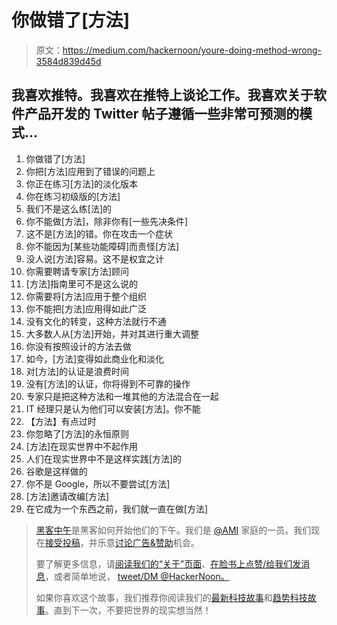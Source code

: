 # 你做错了[方法]

> 原文：<https://medium.com/hackernoon/youre-doing-method-wrong-3584d839d45d>

## 我喜欢推特。我喜欢在推特上谈论工作。我喜欢关于软件产品开发的 Twitter 帖子遵循一些非常可预测的模式…

1.  你做错了[方法]
2.  你把[方法]应用到了错误的问题上
3.  你正在练习[方法]的淡化版本
4.  你在练习初级版的[方法]
5.  我们不是这么练[法]的
6.  你不能做[方法]，除非你有[一些先决条件]
7.  这不是[方法]的错。你在攻击一个症状
8.  你不能因为[某些功能障碍]而责怪[方法]
9.  没人说[方法]容易。这不是权宜之计
10.  你需要聘请专家[方法]顾问
11.  [方法]指南里可不是这么说的
12.  你需要将[方法]应用于整个组织
13.  你不能把[方法]应用得如此广泛
14.  没有文化的转变，这种方法就行不通
15.  大多数人从[方法]开始，并对其进行重大调整
16.  你没有按照设计的方法去做
17.  如今，[方法]变得如此商业化和淡化
18.  对[方法]的认证是浪费时间
19.  没有[方法]的认证，你将得到不可靠的操作
20.  专家只是把这种方法和一堆其他的方法混合在一起
21.  IT 经理只是认为他们可以安装[方法]。你不能
22.  【方法】有点过时
23.  你忽略了[方法]的永恒原则
24.  [方法]在现实世界中不起作用
25.  人们在现实世界中不是这样实践[方法]的
26.  谷歌是这样做的
27.  你不是 Google，所以不要尝试[方法]
28.  [方法]邀请改编[方法]
29.  在它成为一个东西之前，我们就一直在做[方法]

> [黑客中午](http://bit.ly/Hackernoon)是黑客如何开始他们的下午。我们是 [@AMI](http://bit.ly/atAMIatAMI) 家庭的一员。我们现在[接受投稿](http://bit.ly/hackernoonsubmission)，并乐意[讨论广告&赞助](mailto:partners@amipublications.com)机会。
> 
> 要了解更多信息，请[阅读我们的“关于”页面](https://goo.gl/4ofytp)、[在脸书上点赞/给我们发消息](http://bit.ly/HackernoonFB)，或者简单地说， [tweet/DM @HackerNoon。](https://goo.gl/k7XYbx)
> 
> 如果你喜欢这个故事，我们推荐你阅读我们的[最新科技故事](http://bit.ly/hackernoonlatestt)和[趋势科技故事](https://hackernoon.com/trending)。直到下一次，不要把世界的现实想当然！